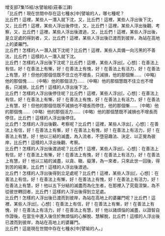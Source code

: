 增支部7集15經/水譬喻經(莊春江譯)  
「比丘們！現在世間中存在這七種水[中]譬喻的人，哪七種呢？  
比丘們！這裡，某些人一潛入就下沈，又，比丘們！這裡，某些人浮出後下沈，又，比丘們！這裡，某些人浮出後停住，又，比丘們！這裡，某些人浮出後觀、考察，又，比丘們！這裡，某些人浮出後渡過，又，比丘們！這裡，某些人浮出後，是立足處的得到者，又，比丘們！這裡，某些人浮出後已渡而到彼岸，為站在高地上的婆羅門。  
比丘們！怎樣的人一潛入就下沈呢？比丘們！這裡，某些人具備一向污黑的不善法，比丘們！這樣的人一潛入就下沈。  
比丘們！怎樣的人浮出後下沈呢？比丘們！這裡，某些人浮出[，心想]：在善法上有信，好！在善法上有慚，好！在善法上有愧，好！在善法上有活力，好！在善法上有慧，好！但他的那個信既不住立也不增長，只減損，他的那個慚……（中略）他的那個愧……（中略）他的那個活力……（中略）他的那個慧既不住立也不增長，只減損，比丘們！這樣的人浮出後下沈。  
比丘們！怎樣的人浮出後停住呢？比丘們！這裡，某些人浮出[，心想]：在善法上有信，好！在善法上有慚，好！在善法上有愧，好！在善法上有活力，好！在善法上有慧，好！但他的那個信既不減損也不增長而停住，他的那個慚……（中略）他的那個愧……（中略）他的那個活力……（中略）他的那個慧既不減損也不增長而停住，比丘們！這樣的人浮出後停住。  
比丘們！怎樣的人浮出後觀、考察呢？比丘們！這裡，某些人浮出[，心想]：在善法上有信，好！在善法上有慚，好！在善法上有愧，好！在善法上有活力，好！在善法上有慧，好！他以三結的滅盡，為入流者，不墮惡趣法、決定、以正覺為彼岸，比丘們！這樣的人浮出後觀、考察。  
比丘們！怎樣的人浮出後渡過呢？比丘們！這裡，某些人浮出[，心想]：在善法上有信，好！在善法上有慚，好！在善法上有愧，好！在善法上有活力，好！在善法上有慧，好！他以三結的滅盡，以貪、瞋、癡薄，為一來者，只來此世一回後，得到苦的結束，比丘們！這樣的人浮出後渡過。  
比丘們！怎樣的人浮出後得到立足處呢？比丘們！這裡，某些人浮出[，心想]：在善法上有信，好！在善法上有慚，好！在善法上有愧，好！在善法上有活力，好！在善法上有慧，好！他以五下分結的滅盡而為化生者，在那裡入了究竟涅槃，為不從彼世轉回者，比丘們！這樣的人浮出後得到立足處。  
比丘們！怎樣的人浮出後已渡而到彼岸，為站在高地上的婆羅門呢？比丘們！這裡，某些人浮出[，心想]：在善法上有信，好！在善法上有慚，好！在善法上有愧，好！在善法上有活力，好！在善法上有慧，好！他以諸煩惱的滅盡，以證智自作證後，在當生中進入後住於無煩惱的心解脫、慧解脫，比丘們！這樣的人浮出後已渡而到彼岸，為站在高地上的婆羅門。  
比丘們！這是現在世間中存在七種水[中]譬喻的人。」  
  
  
